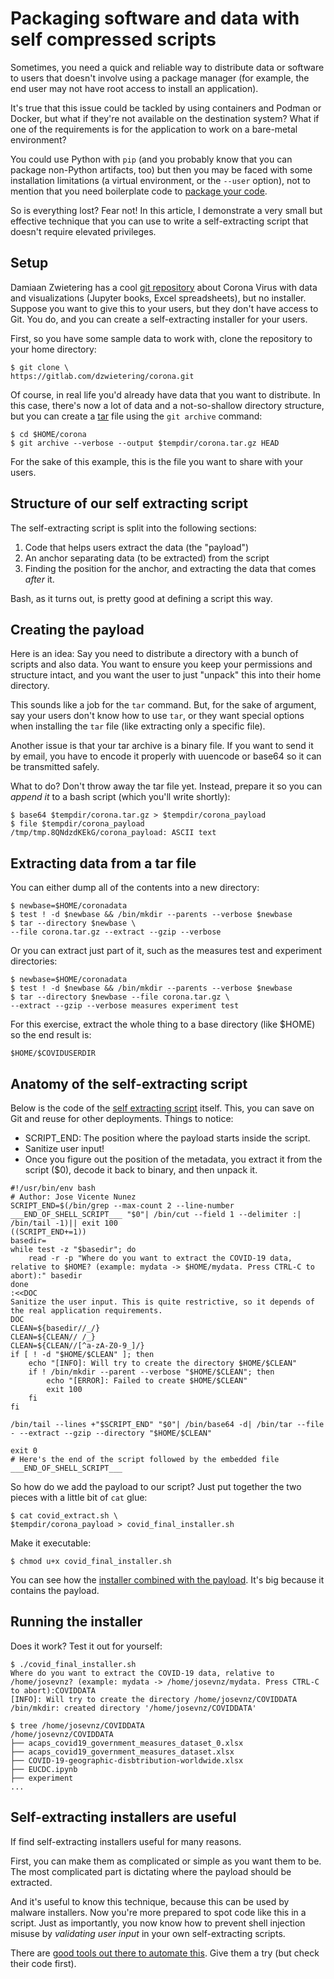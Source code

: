 # Packaging software and data with self compressed scripts

Sometimes, you need a quick and reliable way to distribute data or software to users that doesn't involve using a package manager (for example, the end user may not have root access to install an application).

It's true that this issue could be tackled by using containers and Podman or Docker, but what if they're not available on the destination system? What if one of the requirements is for the application to work on a bare-metal environment?

You could use Python with `pip` (and you probably know that you can package non-Python artifacts, too) but then you may be faced with some installation limitations (a virtual environment, or the `--user` option), not to mention that you need boilerplate code to [package your code](https://opensource.com/article/21/11/packaging-python-setuptools).

So is everything lost? Fear not! In this article, I demonstrate a very small but effective technique that you can use to write a self-extracting script that doesn't require elevated privileges.

## Setup

Damiaan Zwietering has a cool [git repository](https://gitlab.com/dzwietering/corona/) about Corona Virus with data and visualizations (Jupyter books, Excel spreadsheets), but no installer. Suppose you want to give this to your users, but they don't have access to Git. You do, and you can create a self-extracting installer for your users.

First, so you have some sample data to work with, clone the repository to your home directory:

```shell=
$ git clone \
https://gitlab.com/dzwietering/corona.git
```

Of course, in real life you'd already have data that you want to distribute. 
In this case, there's now a lot of data and a not-so-shallow directory structure, but you can create a [tar](https://opensource.com/article/17/7/how-unzip-targz-file) file using the `git archive` command:

```shell=
$ cd $HOME/corona
$ git archive --verbose --output $tempdir/corona.tar.gz HEAD
```

For the sake of this example, this is the file you want to share with your users.

## Structure of our self extracting script

The self-extracting script is split into the following sections:

1. Code that helps users extract the data (the "payload")
2. An anchor separating data (to be extracted) from the script
3. Finding the position for the anchor, and extracting the data that comes *after* it.

Bash, as it turns out, is pretty good at defining a script this way.

## Creating the payload

Here is an idea: Say you need to distribute a directory with a bunch of scripts and also data. You want to ensure you keep your permissions and structure intact, and you want the user to just "unpack" this into their home directory.

This sounds like a job for the `tar` command. But, for the sake of argument, say your users don't know how to use `tar`, or they want special options when installing the `tar` file (like extracting only a specific file).

Another issue is that your tar archive is a binary file. If you want to send it by email, you have to encode it properly with uuencode or base64 so it can be transmitted safely.

What to do? Don't throw away the tar file yet. Instead, prepare it so you can *append it* to a bash script (which you'll write shortly):

```shell=
$ base64 $tempdir/corona.tar.gz > $tempdir/corona_payload
$ file $tempdir/corona_payload
/tmp/tmp.8QNdzdKEkG/corona_payload: ASCII text
```

## Extracting data from a tar file

You can either dump all of the contents into a new directory:

```shell=
$ newbase=$HOME/coronadata
$ test ! -d $newbase && /bin/mkdir --parents --verbose $newbase
$ tar --directory $newbase \
--file corona.tar.gz --extract --gzip --verbose
```

Or you can extract just part of it, such as the measures test and experiment directories:

```shell=
$ newbase=$HOME/coronadata
$ test ! -d $newbase && /bin/mkdir --parents --verbose $newbase
$ tar --directory $newbase --file corona.tar.gz \
--extract --gzip --verbose measures experiment test
```

For this exercise, extract the whole thing to a base directory (like $HOME) so the end result is:

```shell=
$HOME/$COVIDUSERDIR
```

## Anatomy of the self-extracting script

Below is the code of the [self extracting script](https://github.com/josevnz/tutorials/raw/main/SelfExtractingScripts/covid_extract.sh) itself. This, you can save on Git and reuse for other deployments. Things to notice:

* SCRIPT_END: The position where the payload starts inside the script.
* Sanitize user input!
* Once you figure out the position of the metadata, you extract it from the script ($0), decode it back to binary, and then unpack it.

```shell=
#!/usr/bin/env bash
# Author: Jose Vicente Nunez
SCRIPT_END=$(/bin/grep --max-count 2 --line-number ___END_OF_SHELL_SCRIPT___ "$0"| /bin/cut --field 1 --delimiter :| /bin/tail -1)|| exit 100
((SCRIPT_END+=1))
basedir=
while test -z "$basedir"; do
    read -r -p "Where do you want to extract the COVID-19 data, relative to $HOME? (example: mydata -> $HOME/mydata. Press CTRL-C to abort):" basedir
done
:<<DOC
Sanitize the user input. This is quite restrictive, so it depends of the real application requirements.
DOC
CLEAN=${basedir//_/}
CLEAN=${CLEAN// /_}
CLEAN=${CLEAN//[^a-zA-Z0-9_]/}
if [ ! -d "$HOME/$CLEAN" ]; then
    echo "[INFO]: Will try to create the directory $HOME/$CLEAN"
    if ! /bin/mkdir --parent --verbose "$HOME/$CLEAN"; then
        echo "[ERROR]: Failed to create $HOME/$CLEAN"
        exit 100
    fi
fi

/bin/tail --lines +"$SCRIPT_END" "$0"| /bin/base64 -d| /bin/tar --file - --extract --gzip --directory "$HOME/$CLEAN"

exit 0
# Here's the end of the script followed by the embedded file
___END_OF_SHELL_SCRIPT___
```

So how do we add the payload to our script? Just put together the two pieces with a little bit of `cat` glue:

```shell=
$ cat covid_extract.sh \
$tempdir/corona_payload > covid_final_installer.sh
```

Make it executable:

```shell=
$ chmod u+x covid_final_installer.sh
```

You can see how the [installer combined with the payload](https://github.com/josevnz/tutorials/raw/main/SelfExtractingScripts/covid_final_installer.sh). It's big because it contains the payload.

## Running the installer

Does it work? Test it out for yourself:

```shell=
$ ./covid_final_installer.sh 
Where do you want to extract the COVID-19 data, relative to /home/josevnz? (example: mydata -> /home/josevnz/mydata. Press CTRL-C to abort):COVIDDATA
[INFO]: Will try to create the directory /home/josevnz/COVIDDATA
/bin/mkdir: created directory '/home/josevnz/COVIDDATA'

$ tree /home/josevnz/COVIDDATA
/home/josevnz/COVIDDATA
├── acaps_covid19_government_measures_dataset_0.xlsx
├── acaps_covid19_government_measures_dataset.xlsx
├── COVID-19-geographic-disbtribution-worldwide.xlsx
├── EUCDC.ipynb
├── experiment
...
```

## Self-extracting installers are useful

If find self-extracting installers useful for many reasons.

First, you can make them as complicated or simple as you want them to be. The most complicated part is dictating where the payload should be extracted.

And it's useful to know this technique, because this can be used by malware installers. Now you're more prepared to spot code like this in a script. Just as importantly, you now know how to prevent shell injection misuse by *validating user input* in your own self-extracting scripts.

There are [good tools out there to automate this](https://makeself.io/). Give them a try (but check their code first).

